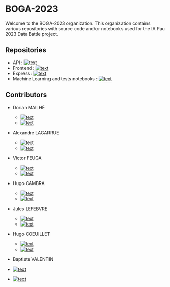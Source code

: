 # BOGA-2023

Welcome to the BOGA-2023 organization. This organization contains various repositories with source code and/or notebooks used for the IA Pau 2023 Data Battle project.

## Repositories  

- API : [![text](https://img.shields.io/badge/GitHub-100000?style=for-the-badge&logo=github&logoColor=white)](https://github.com/Boga-2023/api)
- Frontend : [![text](https://img.shields.io/badge/GitHub-100000?style=for-the-badge&logo=github&logoColor=white)](https://github.com/Boga-2023/frontend)
- Express : [![text](https://img.shields.io/badge/GitHub-100000?style=for-the-badge&logo=github&logoColor=white)](https://github.com/Boga-2023/convert-pdf)
- Machine Learning and tests notebooks : [![text](https://img.shields.io/badge/GitHub-100000?style=for-the-badge&logo=github&logoColor=white)](https://github.com/Boga-2023/ml)

## Contributors  

- Dorian MAILHÉ
  - [![text](https://img.shields.io/badge/LinkedIn-0077B5?style=for-the-badge&logo=linkedin&logoColor=white)](https://www.linkedin.com/in/dorian-mailhe/)
  - [![text](https://img.shields.io/badge/GitHub-100000?style=for-the-badge&logo=github&logoColor=white)](https://github.com/Dodoboulistick)

- Alexandre LAGARRUE
  - [![text](https://img.shields.io/badge/LinkedIn-0077B5?style=for-the-badge&logo=linkedin&logoColor=white)](https://www.linkedin.com/in/alexandre-lagarrue-6561091bb/)
  - [![text](https://img.shields.io/badge/GitHub-100000?style=for-the-badge&logo=github&logoColor=white)](https://github.com/lagarrueal)

- Victor FEUGA
  - [![text](https://img.shields.io/badge/LinkedIn-0077B5?style=for-the-badge&logo=linkedin&logoColor=white)](https://www.linkedin.com/in/victor-feuga/)
  - [![text](https://img.shields.io/badge/GitHub-100000?style=for-the-badge&logo=github&logoColor=white)](https://github.com/vicfeuga)

- Hugo CAMBRA
  - [![text](https://img.shields.io/badge/LinkedIn-0077B5?style=for-the-badge&logo=linkedin&logoColor=white)](https://www.linkedin.com/in/hugo-cambra-lefebvre-9735531a6/)
  - [![text](https://img.shields.io/badge/GitHub-100000?style=for-the-badge&logo=github&logoColor=white)](https://github.com/Hugo-Cambra)

- Jules LEFEBVRE
  - [![text](https://img.shields.io/badge/LinkedIn-0077B5?style=for-the-badge&logo=linkedin&logoColor=white)](https://www.linkedin.com/in/jules-lefebvre-1b89b822b/)
  - [![text](https://img.shields.io/badge/GitHub-100000?style=for-the-badge&logo=github&logoColor=white)](https://github.com/juleslefebvre)

- Hugo COEUILLET
  - [![text](https://img.shields.io/badge/LinkedIn-0077B5?style=for-the-badge&logo=linkedin&logoColor=white)](https://www.linkedin.com/in/hugo-coeuillet/)
  - [![text](https://img.shields.io/badge/GitHub-100000?style=for-the-badge&logo=github&logoColor=white)](https://github.com/HugoCllt)
  
 - Baptiste VALENTIN
  - [![text](https://img.shields.io/badge/LinkedIn-0077B5?style=for-the-badge&logo=linkedin&logoColor=white)](https://www.linkedin.com/in/baptiste-valentin-84a0a5162/)
  - [![text](https://img.shields.io/badge/GitHub-100000?style=for-the-badge&logo=github&logoColor=white)](https://github.com/BaptisteVlt)
